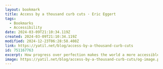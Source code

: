 ```yaml
---
layout: bookmark
title: Access by a thousand curb cuts · Eric Eggert
tags:
  - Bookmarks
  - Accessibility
date: 2024-03-09T21:10:34.119Z
created: 2024-03-09T21:10:34.119Z
modified: 2024-12-23T06:28:58.408Z
link: https://yatil.net/blog/access-by-a-thousand-curb-cuts
id: 751167763
excerpt: How progress over perfection makes the world a more accessible place, fixing one barrier at a time.
image: https://yatil.net/blog/access-by-a-thousand-curb-cuts/og-image.png
---
```

